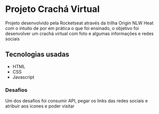 <h1>Projeto Crachá Virtual</h1>
<p>Projeto desenvolvido pela Rocketseat através da trilha Origin NLW Heat com o intuito de por em prática o que foi ensinado, o objetivo foi desenvolver um crachá virtual com foto e algumas informações e redes sociais</p>

<h2>Tecnologias usadas</h2>
<ul>
<li>HTML</li>
<li>CSS</li>
<li>Javascript</li>
</ul>
 
 <h3>Desafios</h3>
 <p>Um dos desafios foi consumir API, pegar os links das redes sociais e atribuir aos icones e poder visitar</p>
 
 <p>
 <img src="">
 </p>
